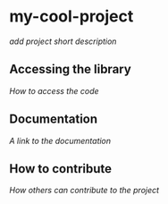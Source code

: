 # my-cool-project

*add project short description*

## Accessing the library

*How to access the code*

## Documentation

*A link to the documentation*

## How to contribute

*How others can contribute to the project*